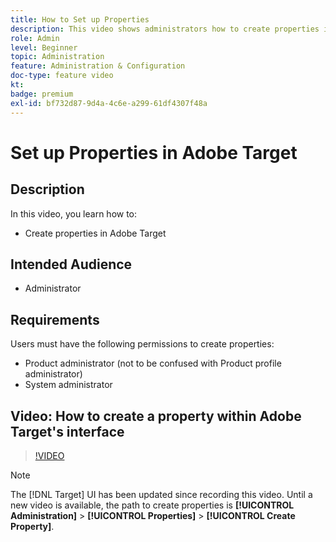 ```yaml
---
title: How to Set up Properties
description: This video shows administrators how to create properties in Adobe Target.
role: Admin
level: Beginner
topic: Administration
feature: Administration & Configuration
doc-type: feature video
kt:
badge: premium
exl-id: bf732d87-9d4a-4c6e-a299-61df4307f48a
---
```

# Set up Properties in Adobe Target

## Description

In this video, you learn how to:

* Create properties in Adobe Target

## Intended Audience

* Administrator

## Requirements

Users must have the following permissions to create properties:

* Product administrator (not to be confused with Product profile administrator)
* System administrator

## Video: How to create a property within Adobe Target's interface

>[!VIDEO](https://video.tv.adobe.com/v/18990/?quality=12)

>[!NOTE]
>
>The [!DNL Target] UI has been updated since recording this video. Until a new video is available, the path to create properties is **[!UICONTROL Administration]** > **[!UICONTROL Properties]** > **[!UICONTROL Create Property]**.

